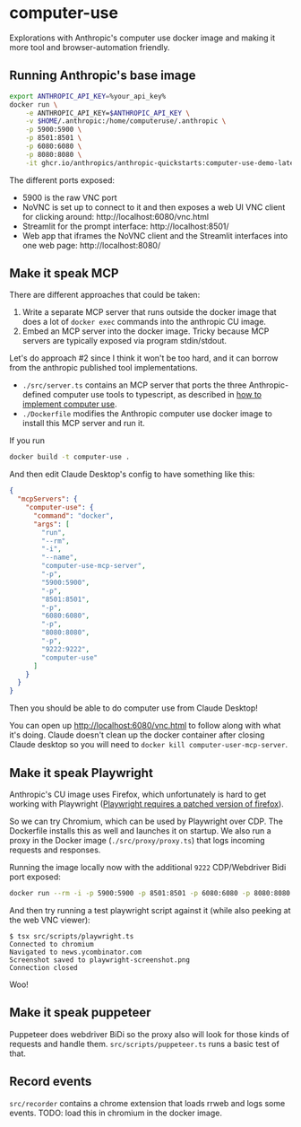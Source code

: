 # computer-use

Explorations with Anthropic's computer use docker image and making it more tool and browser-automation friendly.

## Running Anthropic's base image

```zsh
export ANTHROPIC_API_KEY=%your_api_key%
docker run \
    -e ANTHROPIC_API_KEY=$ANTHROPIC_API_KEY \
    -v $HOME/.anthropic:/home/computeruse/.anthropic \
    -p 5900:5900 \
    -p 8501:8501 \
    -p 6080:6080 \
    -p 8080:8080 \
    -it ghcr.io/anthropics/anthropic-quickstarts:computer-use-demo-latest
```

The different ports exposed:

- 5900 is the raw VNC port
- NoVNC is set up to connect to it and then exposes a web UI VNC client for clicking around: http://localhost:6080/vnc.html
- Streamlit for the prompt interface: http://localhost:8501/
- Web app that iframes the NoVNC client and the Streamlit interfaces into one web page: http://localhost:8080/

## Make it speak MCP

There are different approaches that could be taken:

1. Write a separate MCP server that runs outside the docker image that does a lot of `docker exec` commands into the anthropic CU image.
2. Embed an MCP server into the docker image. Tricky because MCP servers are typically exposed via program stdin/stdout.

Let's do approach #2 since I think it won't be too hard, and it can borrow from the anthropic published tool implementations.

- `./src/server.ts` contains an MCP server that ports the three Anthropic-defined computer use tools to typescript, as described in [how to implement computer use](https://docs.anthropic.com/en/docs/build-with-claude/computer-use#how-to-implement-computer-use).
- `./Dockerfile` modifies the Anthropic computer use docker image to install this MCP server and run it.

If you run

```bash
docker build -t computer-use .
```

And then edit Claude Desktop's config to have something like this:

```json
{
  "mcpServers": {
    "computer-use": {
      "command": "docker",
      "args": [
        "run",
        "--rm",
        "-i",
        "--name",
        "computer-use-mcp-server",
        "-p",
        "5900:5900",
        "-p",
        "8501:8501",
        "-p",
        "6080:6080",
        "-p",
        "8080:8080",
        "-p",
        "9222:9222",
        "computer-use"
      ]
    }
  }
}
```

Then you should be able to do computer use from Claude Desktop!

You can open up [http://localhost:6080/vnc.html](http://localhost:6080/vnc.html) to follow along with what it's doing. Claude doesn't clean up the docker container after closing Claude desktop so you will need to `docker kill computer-user-mcp-server`.

## Make it speak Playwright

Anthropic's CU image uses Firefox, which unfortunately is hard to get working with Playwright ([Playwright requires a patched version of firefox](https://stackoverflow.com/questions/75090385/running-playwright-with-the-local-firefox)).

So we can try Chromium, which can be used by Playwright over CDP. The Dockerfile installs this as well and launches it on startup.
We also run a proxy in the Docker image (`./src/proxy/proxy.ts`) that logs incoming requests and responses.

Running the image locally now with the additional `9222` CDP/Webdriver Bidi port exposed:

```zsh
docker run --rm -i -p 5900:5900 -p 8501:8501 -p 6080:6080 -p 8080:8080 -p 9222:9222 --name computer-use-mcp-server computer-use
```

And then try running a test playwright script against it (while also peeking at the web VNC viewer):

```
$ tsx src/scripts/playwright.ts
Connected to chromium
Navigated to news.ycombinator.com
Screenshot saved to playwright-screenshot.png
Connection closed
```

Woo!

## Make it speak puppeteer

Puppeteer does webdriver BiDi so the proxy also will look for those kinds of requests and handle them. `src/scripts/puppeteer.ts` runs a basic test of that.

## Record events

`src/recorder` contains a chrome extension that loads rrweb and logs some events.
TODO: load this in chromium in the docker image.
